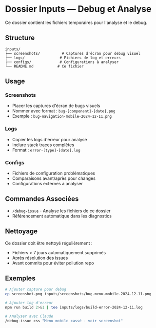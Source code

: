 # Dossier Inputs — Debug et Analyse

Ce dossier contient les fichiers temporaires pour l'analyse et le debug.

## Structure

```
inputs/
├── screenshots/          # Captures d'écran pour debug visuel
├── logs/                # Fichiers de log et erreurs
├── configs/             # Configurations à analyser
└── README.md           # Ce fichier
```

## Usage

### Screenshots
- Placer les captures d'écran de bugs visuels
- Nommer avec format : `bug-[component]-[date].png`
- Exemple : `bug-navigation-mobile-2024-12-11.png`

### Logs
- Copier les logs d'erreur pour analyse
- Inclure stack traces complètes
- Format : `error-[type]-[date].log`

### Configs
- Fichiers de configuration problématiques
- Comparaisons avant/après pour changes
- Configurations externes à analyser

## Commandes Associées

- `/debug-issue` - Analyse les fichiers de ce dossier
- Référencement automatique dans les diagnostics

## Nettoyage

Ce dossier doit être nettoyé régulièrement :
- Fichiers > 7 jours automatiquement supprimés
- Après résolution des issues
- Avant commits pour éviter pollution repo

## Exemples

```bash
# Ajouter capture pour debug
cp screenshot.png inputs/screenshots/bug-menu-mobile-2024-12-11.png

# Ajouter log d'erreur
npm run build 2>&1 | tee inputs/logs/build-error-2024-12-11.log

# Analyser avec Claude
/debug-issue css "Menu mobile cassé - voir screenshot"
```